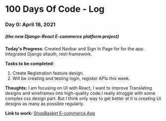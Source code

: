 # 100 Days Of Code - Log

### Day 0: April 18, 2021
##### (the new Django-React E-commerce platform project)

**Today's Progress**: Created Navbar and Sign In Page for for the app. Integrated Django allauth, rest-framework. 

**Tasks to be completed**: 
1. Create Registration feature design.
2. Will be creating and testing login, register APIs this week.

**Thoughts:** I am focusing on UI with React, I want to improve Translating designs and wireframes into high-quality code.I really struggle with some complex css design part. But I think only way to get better at it is creating UI designs as many as possible regularly.

**Link to work:** [ShopBasket E-commerce App](https://github.com/yogeshdatir/shopbasket/tree/dev/frontend/src/components/common)
